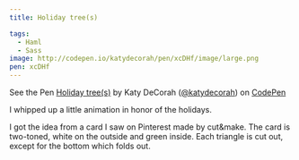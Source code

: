 ```yaml
---
title: Holiday tree(s)

tags:
  - Haml
  - Sass
image: http://codepen.io/katydecorah/pen/xcDHf/image/large.png
pen: xcDHf
---
```


<p data-height="400" data-theme-id="97" data-slug-hash="xcDHf" data-user="katydecorah" data-default-tab="result" class='codepen'>See the Pen <a href='http://codepen.io/katydecorah/pen/xcDHf'>Holiday tree(s)</a> by Katy DeCorah (<a href='http://codepen.io/katydecorah'>@katydecorah</a>) on <a href='http://codepen.io'>CodePen</a></p>

I whipped up a little animation in honor of the holidays.

I got the idea from a card I saw on Pinterest made by cut&amp;make. The card is two-toned, white on the outside and green inside. Each triangle is cut out, except for the bottom which folds out.
